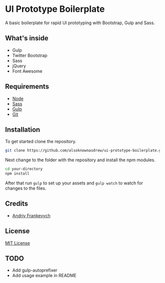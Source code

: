 # UI Prototype Boilerplate

A basic boilerplate for rapid UI prototyping with Bootstrap, Gulp and Sass.

## What's inside

- Gulp
- Twitter Bootstrap
- Sass
- jQuery
- Font Awesome

## Requirements
- [Node](https://nodejs.org/en/)
- [Sass](http://sass-lang.com) 
- [Gulp](https://gulpjs.com) 
- [Git](https://git-scm.com/)


## Installation


To get started clone the repository.
```bash
git clone https://github.com/alsoknownasdrew/ui-prototype-boilerplate.git your-directory
````
Next change to the folder with the repository and install the npm modules.
```bash
cd your-directory
npm install
```
After that run `gulp` to set up your assets and `gulp watch` to watch for changes to the files.

## Credits
- [Andriy Frankevych](https://github.com/alsoknownasdrew)

## License
[MIT License](/LICENSE)

## TODO
- Add gulp-autoprefixer
- Add usage example in README
